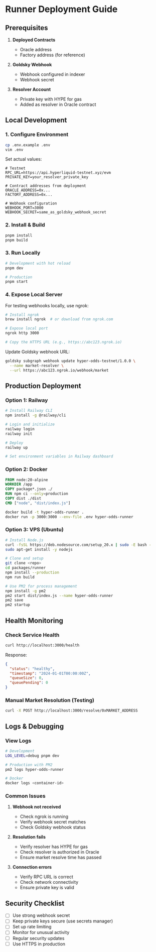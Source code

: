 # Runner Deployment Guide

## Prerequisites

1. **Deployed Contracts**
   - Oracle address
   - Factory address (for reference)

2. **Goldsky Webhook**
   - Webhook configured in indexer
   - Webhook secret

3. **Resolver Account**
   - Private key with HYPE for gas
   - Added as resolver in Oracle contract

## Local Development

### 1. Configure Environment
```bash
cp .env.example .env
vim .env
```

Set actual values:
```env
# Testnet
RPC_URL=https://api.hyperliquid-testnet.xyz/evm
PRIVATE_KEY=your_resolver_private_key

# Contract addresses from deployment
ORACLE_ADDRESS=0x...
FACTORY_ADDRESS=0x...

# Webhook configuration
WEBHOOK_PORT=3000
WEBHOOK_SECRET=same_as_goldsky_webhook_secret
```

### 2. Install & Build
```bash
pnpm install
pnpm build
```

### 3. Run Locally
```bash
# Development with hot reload
pnpm dev

# Production
pnpm start
```

### 4. Expose Local Server
For testing webhooks locally, use ngrok:
```bash
# Install ngrok
brew install ngrok  # or download from ngrok.com

# Expose local port
ngrok http 3000

# Copy the HTTPS URL (e.g., https://abc123.ngrok.io)
```

Update Goldsky webhook URL:
```bash
goldsky subgraph webhook update hyper-odds-testnet/1.0.0 \
  --name market-resolver \
  --url https://abc123.ngrok.io/webhook/market
```

## Production Deployment

### Option 1: Railway
```bash
# Install Railway CLI
npm install -g @railway/cli

# Login and initialize
railway login
railway init

# Deploy
railway up

# Set environment variables in Railway dashboard
```

### Option 2: Docker
```dockerfile
FROM node:20-alpine
WORKDIR /app
COPY package*.json ./
RUN npm ci --only=production
COPY dist ./dist
CMD ["node", "dist/index.js"]
```

```bash
docker build -t hyper-odds-runner .
docker run -p 3000:3000 --env-file .env hyper-odds-runner
```

### Option 3: VPS (Ubuntu)
```bash
# Install Node.js
curl -fsSL https://deb.nodesource.com/setup_20.x | sudo -E bash -
sudo apt-get install -y nodejs

# Clone and setup
git clone <repo>
cd packages/runner
npm install --production
npm run build

# Use PM2 for process management
npm install -g pm2
pm2 start dist/index.js --name hyper-odds-runner
pm2 save
pm2 startup
```

## Health Monitoring

### Check Service Health
```bash
curl http://localhost:3000/health
```

Response:
```json
{
  "status": "healthy",
  "timestamp": "2024-01-01T00:00:00Z",
  "queueSize": 0,
  "queuePending": 0
}
```

### Manual Market Resolution (Testing)
```bash
curl -X POST http://localhost:3000/resolve/0xMARKET_ADDRESS
```

## Logs & Debugging

### View Logs
```bash
# Development
LOG_LEVEL=debug pnpm dev

# Production with PM2
pm2 logs hyper-odds-runner

# Docker
docker logs <container-id>
```

### Common Issues

1. **Webhook not received**
   - Check ngrok is running
   - Verify webhook secret matches
   - Check Goldsky webhook status

2. **Resolution fails**
   - Verify resolver has HYPE for gas
   - Check resolver is authorized in Oracle
   - Ensure market resolve time has passed

3. **Connection errors**
   - Verify RPC URL is correct
   - Check network connectivity
   - Ensure private key is valid

## Security Checklist

- [ ] Use strong webhook secret
- [ ] Keep private keys secure (use secrets manager)
- [ ] Set up rate limiting
- [ ] Monitor for unusual activity
- [ ] Regular security updates
- [ ] Use HTTPS in production